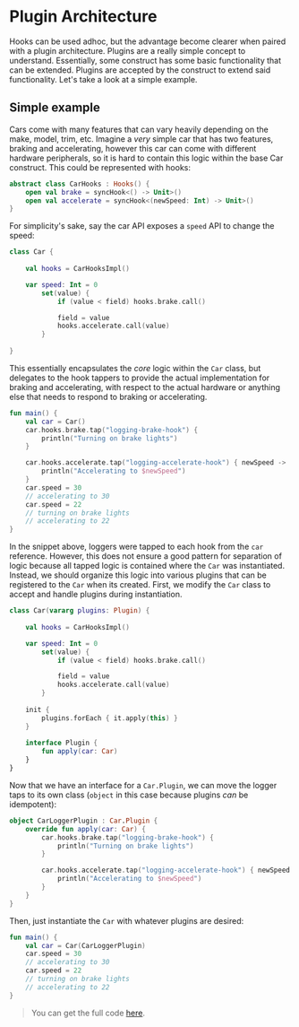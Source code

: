 # Plugin Architecture

Hooks can be used adhoc, but the advantage become clearer when paired with a plugin architecture. Plugins are a really simple concept to understand. Essentially, some construct has some basic functionality that can be extended. Plugins are accepted by the construct to extend said functionality. Let's take a look at a simple example.

## Simple example

Cars come with many features that can vary heavily depending on the make, model, trim, etc. Imagine a *very* simple car that has two features, braking and accelerating, however this car can come with different hardware peripherals, so it is hard to contain this logic within the base Car construct. This could be represented with hooks:

<!--- INCLUDE
import com.intuit.hooks.dsl.Hooks
-->

```kotlin
abstract class CarHooks : Hooks() {
    open val brake = syncHook<() -> Unit>()
    open val accelerate = syncHook<(newSpeed: Int) -> Unit>()
}
```

For simplicity's sake, say the car API exposes a `speed` API to change the speed:
```kotlin
class Car {
    
    val hooks = CarHooksImpl()

    var speed: Int = 0
        set(value) {
            if (value < field) hooks.brake.call()

            field = value
            hooks.accelerate.call(value)
        }
    
}
```

This essentially encapsulates the _core_ logic within the `Car` class, but delegates to the hook tappers to provide the actual implementation for braking and accelerating, with respect to the actual hardware or anything else that needs to respond to braking or accelerating.

```kotlin
fun main() {
    val car = Car()
    car.hooks.brake.tap("logging-brake-hook") {
        println("Turning on brake lights")
    }

    car.hooks.accelerate.tap("logging-accelerate-hook") { newSpeed ->
        println("Accelerating to $newSpeed")
    }
    car.speed = 30
    // accelerating to 30
    car.speed = 22
    // turning on brake lights
    // accelerating to 22
}
```

<!--- KNIT example-car-01.kt --> 

In the snippet above, loggers were tapped to each hook from the `car` reference. However, this does not ensure a good pattern for separation of logic because all tapped logic is contained where the `Car` was instantiated. Instead, we should organize this logic into various plugins that can be registered to the `Car` when its created. First, we modify the `Car` class to accept and handle plugins during instantiation.

<!--- INCLUDE
import com.intuit.hooks.dsl.Hooks

abstract class CarHooks : Hooks() {
    open val brake = syncHook<() -> Unit>()
    open val accelerate = syncHook<(newSpeed: Int) -> Unit>()
}
-->

```kotlin
class Car(vararg plugins: Plugin) {
    
    val hooks = CarHooksImpl()

    var speed: Int = 0
        set(value) {
            if (value < field) hooks.brake.call()

            field = value
            hooks.accelerate.call(value)
        }
    
    init {
        plugins.forEach { it.apply(this) }
    }
 
    interface Plugin {
        fun apply(car: Car)
    }   
}
```

Now that we have an interface for a `Car.Plugin`, we can move the logger taps to its own class (`object` in this case because plugins *can* be idempotent):

```kotlin
object CarLoggerPlugin : Car.Plugin {
    override fun apply(car: Car) {
        car.hooks.brake.tap("logging-brake-hook") {
            println("Turning on brake lights")
        }

        car.hooks.accelerate.tap("logging-accelerate-hook") { newSpeed ->
            println("Accelerating to $newSpeed")
        }
    }
}
```

Then, just instantiate the `Car` with whatever plugins are desired:

```kotlin
fun main() {
    val car = Car(CarLoggerPlugin)
    car.speed = 30
    // accelerating to 30
    car.speed = 22
    // turning on brake lights
    // accelerating to 22
}
```

<!--- KNIT example-car-02.kt --> 

> You can get the full code [here](https://github.com/intuit/hooks/tree/master/docs/src/test/kotlin/example/example-car-02.kt).
